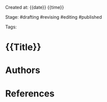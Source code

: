 Created at: {{date}} {{time}}

Stage: #drafting #revising #editing #published
 
Tags: 

# {{Title}}


# Authors


# References
